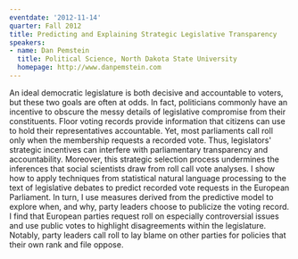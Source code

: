 ```yaml
---
eventdate: '2012-11-14'
quarter: Fall 2012
title: Predicting and Explaining Strategic Legislative Transparency
speakers:
- name: Dan Pemstein
  title: Political Science, North Dakota State University
  homepage: http://www.danpemstein.com
---
```

An ideal democratic legislature is both decisive and accountable to voters, but these two goals are often at odds. In fact, politicians commonly have an incentive to obscure the messy details of legislative compromise from their constituents. Floor voting records provide information that citizens can use to hold their representatives accountable. Yet, most parliaments call roll only when the membership requests a recorded vote. Thus, legislators' strategic incentives can interfere with parliamentary transparency and accountability. Moreover, this strategic selection process undermines the inferences that social scientists draw from roll call vote analyses. I show how to apply techniques from statistical natural language processing to the text of legislative debates to predict recorded vote requests in the European Parliament. In turn, I use measures derived from the predictive model to explore when, and why, party leaders choose to publicize the voting record. I find that European parties request roll on especially controversial issues and use public votes to highlight disagreements within the legislature. Notably, party leaders call roll to lay blame on other parties for policies that their own rank and file oppose.